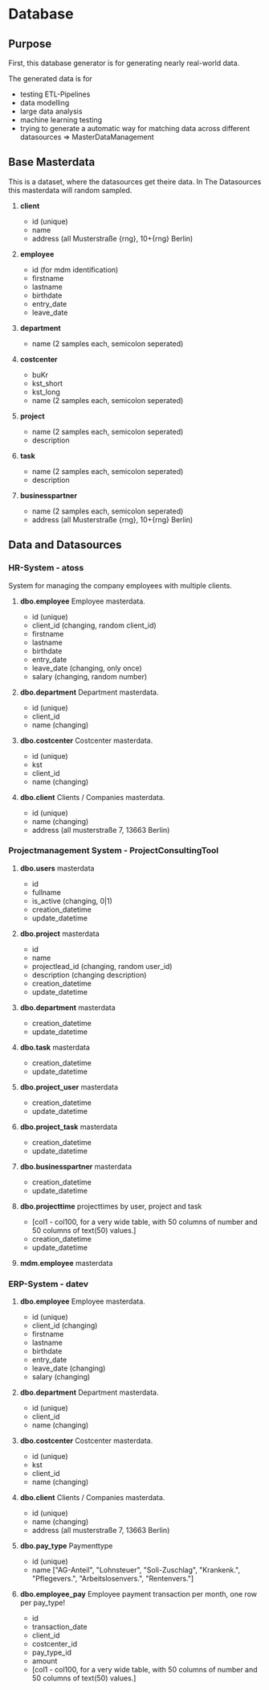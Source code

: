 # Database

## Purpose

First, this database generator is for generating nearly real-world data.

The generated data is for

- testing ETL-Pipelines
- data modelling
- large data analysis
- machine learning testing
- trying to generate a automatic way for matching data across different datasources => MasterDataManagement

## Base Masterdata

This is a dataset, where the datasources get theire data. In The Datasources this masterdata will random sampled.

1. **client**

    - id (unique)
    - name
    - address (all Musterstraße {rng}, 10+{rng} Berlin)

2. **employee**

    - id (for mdm identification)
    - firstname
    - lastname
    - birthdate
    - entry_date
    - leave_date

3. **department**

    - name (2 samples each, semicolon seperated)

4. **costcenter**

    - buKr
    - kst_short
    - kst_long
    - name (2 samples each, semicolon seperated)

5. **project**

    - name (2 samples each, semicolon seperated)
    - description

6. **task**

    - name (2 samples each, semicolon seperated)
    - description

7. **businesspartner**

    - name (2 samples each, semicolon seperated)
    - address (all Musterstraße {rng}, 10+{rng} Berlin)

## Data and Datasources

### HR-System - atoss

System for managing the company employees with multiple clients.

1. **dbo.employee** Employee masterdata.

    - id (unique)
    - client_id (changing, random client_id)
    - firstname
    - lastname
    - birthdate
    - entry_date
    - leave_date (changing, only once)
    - salary (changing, random number)

2. **dbo.department** Department masterdata.

    - id (unique)
    - client_id
    - name (changing)

3. **dbo.costcenter** Costcenter masterdata.

    - id (unique)
    - kst
    - client_id
    - name (changing)

4. **dbo.client** Clients / Companies masterdata.

    - id (unique)
    - name (changing)
    - address (all musterstraße 7, 13663 Berlin)


### Projectmanagement System - ProjectConsultingTool

1. **dbo.users** masterdata

    - id
    - fullname
    - is_active (changing, 0|1)
    - creation_datetime
    - update_datetime

2. **dbo.project** masterdata

    - id
    - name
    - projectlead_id (changing, random user_id)
    - description (changing description)
    - creation_datetime
    - update_datetime

3. **dbo.department** masterdata

    - creation_datetime
    - update_datetime

4. **dbo.task** masterdata

    - creation_datetime
    - update_datetime

5. **dbo.project_user** masterdata

    - creation_datetime
    - update_datetime

6. **dbo.project_task** masterdata

    - creation_datetime
    - update_datetime

7. **dbo.businesspartner** masterdata

    - creation_datetime
    - update_datetime

8. **dbo.projecttime** projecttimes by user, project and task


    - [col1 - col100, for a very wide table, with 50 columns of number and 50 columns of text(50) values.]
    - creation_datetime
    - update_datetime

9. **mdm.employee** masterdata

### ERP-System - datev

1. **dbo.employee** Employee masterdata.

    - id (unique)
    - client_id (changing)
    - firstname
    - lastname
    - birthdate
    - entry_date
    - leave_date (changing)
    - salary (changing)

2. **dbo.department** Department masterdata.

    - id (unique)
    - client_id
    - name (changing)

3. **dbo.costcenter** Costcenter masterdata.

    - id (unique)
    - kst
    - client_id
    - name (changing)

4. **dbo.client** Clients / Companies masterdata.

    - id (unique)
    - name (changing)
    - address (all musterstraße 7, 13663 Berlin)

5. **dbo.pay_type** Paymenttype

    - id (unique)
    - name ["AG-Anteil", "Lohnsteuer", "Soli-Zuschlag", "Krankenk.", "Pflegevers.", "Arbeitslosenvers.", "Rentenvers."]

6. **dbo.employee_pay** Employee payment transaction per month, one row per pay_type!

    - id
    - transaction_date
    - client_id
    - costcenter_id
    - pay_type_id
    - amount
    - [col1 - col100, for a very wide table, with 50 columns of number and 50 columns of text(50) values.]